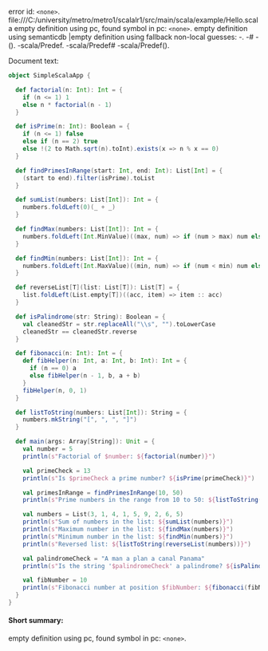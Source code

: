 error id: `<none>`.
file:///C:/university/metro/metro1/scalalr1/src/main/scala/example/Hello.scala
empty definition using pc, found symbol in pc: `<none>`.
empty definition using semanticdb
|empty definition using fallback
non-local guesses:
	 -.
	 -#
	 -().
	 -scala/Predef.
	 -scala/Predef#
	 -scala/Predef().

Document text:

```scala
object SimpleScalaApp {

  def factorial(n: Int): Int = {
    if (n <= 1) 1
    else n * factorial(n - 1)
  }

  def isPrime(n: Int): Boolean = {
    if (n <= 1) false
    else if (n == 2) true
    else !(2 to Math.sqrt(n).toInt).exists(x => n % x == 0)
  }

  def findPrimesInRange(start: Int, end: Int): List[Int] = {
    (start to end).filter(isPrime).toList
  }

  def sumList(numbers: List[Int]): Int = {
    numbers.foldLeft(0)(_ + _)
  }

  def findMax(numbers: List[Int]): Int = {
    numbers.foldLeft(Int.MinValue)((max, num) => if (num > max) num else max)
  }

  def findMin(numbers: List[Int]): Int = {
    numbers.foldLeft(Int.MaxValue)((min, num) => if (num < min) num else min)
  }

  def reverseList[T](list: List[T]): List[T] = {
    list.foldLeft(List.empty[T])((acc, item) => item :: acc)
  }

  def isPalindrome(str: String): Boolean = {
    val cleanedStr = str.replaceAll("\\s", "").toLowerCase
    cleanedStr == cleanedStr.reverse
  }

  def fibonacci(n: Int): Int = {
    def fibHelper(n: Int, a: Int, b: Int): Int = {
      if (n == 0) a
      else fibHelper(n - 1, b, a + b)
    }
    fibHelper(n, 0, 1)
  }

  def listToString(numbers: List[Int]): String = {
    numbers.mkString("[", ", ", "]")
  }

  def main(args: Array[String]): Unit = {
    val number = 5
    println(s"Factorial of $number: ${factorial(number)}")

    val primeCheck = 13
    println(s"Is $primeCheck a prime number? ${isPrime(primeCheck)}")

    val primesInRange = findPrimesInRange(10, 50)
    println(s"Prime numbers in the range from 10 to 50: ${listToString(primesInRange)}")

    val numbers = List(3, 1, 4, 1, 5, 9, 2, 6, 5)
    println(s"Sum of numbers in the list: ${sumList(numbers)}")
    println(s"Maximum number in the list: ${findMax(numbers)}")
    println(s"Minimum number in the list: ${findMin(numbers)}")
    println(s"Reversed list: ${listToString(reverseList(numbers))}")

    val palindromeCheck = "A man a plan a canal Panama"
    println(s"Is the string '$palindromeCheck' a palindrome? ${isPalindrome(palindromeCheck)}")

    val fibNumber = 10
    println(s"Fibonacci number at position $fibNumber: ${fibonacci(fibNumber)}")
  }
}

```

#### Short summary: 

empty definition using pc, found symbol in pc: `<none>`.